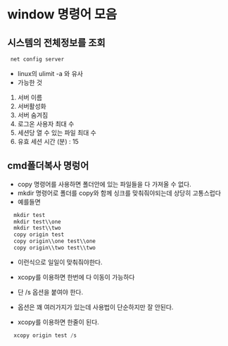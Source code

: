 # window 명령어 모음


## 시스템의 전체정보를 조회
 ```javascript
  net config server
 ```
 - linux의 ulimit -a 와 유사
 - 가능한 것 
  1. 서버 이름
  2. 서버활성화
  3. 서버 숨겨짐 
  4. 로그온 사용자 최대 수
  5. 세션당 열 수 있는 파일 최대 수
  6. 유효 세션 시간 (분) : 15


## cmd폴더복사 명렁어

- copy 명령어를 사용하면 폴더안에 있는 파일들을 다 가져올 수 없다.
- mkdir 명령어로 폴더를 copy와 함께 싱크를 맞춰줘야되는데 상당히 고통스럽다
- 예를들면 

```javascript
  mkdir test
  mkdir test\\one
  mkdir test\\two
  copy origin test
  copy origin\\one test\\one
  copy origin\\two test\\two
```
- 이런식으로 일일이 맞춰줘야한다.

- xcopy를 이용하면 한번에 다 이동이 가능하다 
- 단 /s 옵션을 붙여야 한다.
- 옵션은 꽤 여러가지가 있는데 사용법이 단순하지만 잘 안된다.
- xcopy를 이용하면 한줄이 된다.

```javascript
  xcopy origin test /s
```